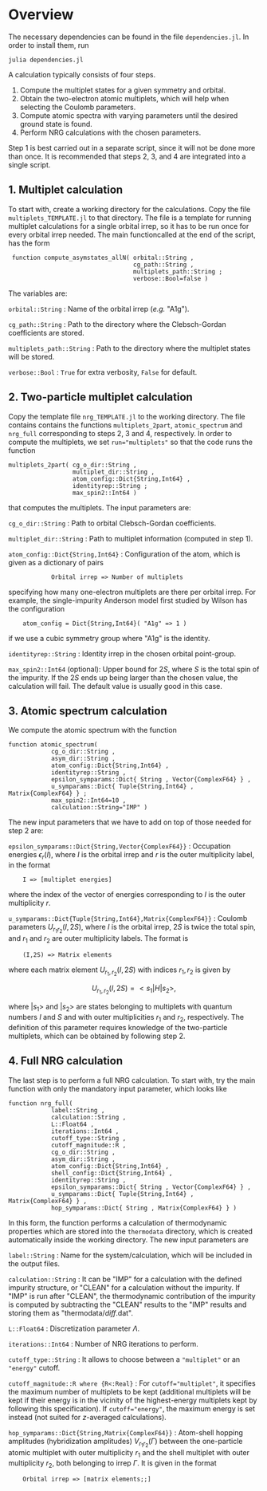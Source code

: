 # Overview 

The necessary dependencies can be found in the file
`dependencies.jl`. In order to install them, run

    julia dependencies.jl

A calculation typically consists of four steps.

1. Compute the multiplet states for a given symmetry and
   orbital.
2. Obtain the two-electron atomic multiplets, which will
   help when selecting the Coulomb parameters.
3. Compute atomic spectra with varying parameters until the
   desired ground state is found.
4. Perform NRG calculations with the chosen parameters.

Step 1 is best carried out in a separate script, since it
will not be done more than once. It is recommended that
steps 2, 3, and 4 are integrated into a single script.

## 1. Multiplet calculation

To start with, create a working directory for the
calculations. Copy the file `multiplets_TEMPLATE.jl` to that
directory. The file is a template for running multiplet
calculations for a single orbital irrep, so it has to be run
once for every orbital irrep needed. The main functioncalled at the end of the script, has the form 

     function compute_asymstates_allN( orbital::String ,
                                       cg_path::String , 
                                       multiplets_path::String ;
                                       verbose::Bool=false )

The variables are:

`orbital::String` : Name of the orbital irrep (_e.g._
        "A1g").

`cg_path::String` : Path to the directory where the
Clebsch-Gordan coefficients are stored.

`multiplets_path::String` : Path to the directory where the
multiplet states will be stored.

`verbose::Bool` : `True` for extra verbosity, `False` for
default.

## 2. Two-particle multiplet calculation 

Copy the template file `nrg_TEMPLATE.jl` to the working
directory. The file contains contains the functions
`multiplets_2part`, `atomic_spectrum` and `nrg_full`
corresponding to steps 2, 3 and 4, respectively. In order to
compute the multiplets, we set `run="multiplets"` so that
the code runs the function 

    
    multiplets_2part( cg_o_dir::String , 
                      multiplet_dir::String ,
                      atom_config::Dict{String,Int64} ,
                      identityrep::String ;
                      max_spin2::Int64 )

that computes the multiplets. The input parameters are:

`cg_o_dir::String` : Path to orbital Clebsch-Gordan
coefficients.

`multiplet_dir::String` : Path to multiplet information
(computed in step 1).

`atom_config::Dict{String,Int64}` : Configuration of the
atom, which is given as a dictionary of pairs
    
                Orbital irrep => Number of multiplets

specifying how many one-electron multiplets are there per
orbital irrep. For example, the single-impurity Anderson
model first studied by Wilson has the configuration

        atom_config = Dict{String,Int64}( "A1g" => 1 )

if we use a cubic symmetry group where "A1g" is the
identity.

`identityrep::String` : Identity irrep in the chosen orbital
                        point-group.

`max_spin2::Int64` (optional): Upper bound for $2S$, where
                               $S$ is the total spin of the
                               impurity. If the $2S$ ends up
                               being larger than the chosen
                               value, the calculation will
                               fail. The default value is
                               usually good in this case. 

## 3. Atomic spectrum calculation

We compute the atomic spectrum with the function

    function atomic_spectrum( 
                cg_o_dir::String ,
                asym_dir::String ,
                atom_config::Dict{String,Int64} ,
                identityrep::String ,
                epsilon_symparams::Dict{ String , Vector{ComplexF64} } ,
                u_symparams::Dict{ Tuple{String,Int64} , Matrix{ComplexF64} } ;
                max_spin2::Int64=10 ,
                calculation::String="IMP" )

The new input parameters that we have to add on top of those
needed for step 2 are:

`epsilon_symparams::Dict{String,Vector{ComplexF64}}` :
Occupation energies $\epsilon _r(I)$, where $I$ is the
orbital irrep and $r$ is the outer multiplicity label,
in the format 

        I => [multiplet energies]

where the index of the vector of energies corresponding to
$I$ is the outer multiplicity $r$.

`u_symparams::Dict{Tuple{String,Int64},Matrix{ComplexF64}}`
: Coulomb parameters $U_{r _1 r _2}(I,2S)$, where $I$ is the
orbital irrep, $2S$ is twice the total spin, and $r _1$ and
$r_2$ are outer multiplicity labels. The format is 

        (I,2S) => Matrix elements

where each matrix element $U _{r_1,r_2}(I,2S)$ with indices $r _1,
r _2$ is given by 

$$
U _{r _1,r _2}(I,2S) = < s_1 | H | s_2 >,
$$

where $|s _1>$ and $|s _2>$ are states belonging to
multiplets with quantum numbers $I$ and $S$ and with outer
multiplicities $r _1$ and $r _2$, respectively. The
definition of this parameter requires knowledge of the
two-particle multiplets, which can be obtained by following
step 2.


## 4. Full NRG calculation

The last step is to perform a full NRG calculation. To start
with, try the main function with only the mandatory input
parameter, which looks like

    function nrg_full( 
                label::String ,
                calculation::String ,
                L::Float64 ,
                iterations::Int64 ,
                cutoff_type::String ,
                cutoff_magnitude::R ,
                cg_o_dir::String ,
                asym_dir::String ,
                atom_config::Dict{String,Int64} ,
                shell_config::Dict{String,Int64} ,
                identityrep::String ,
                epsilon_symparams::Dict{ String , Vector{ComplexF64} } ,
                u_symparams::Dict{ Tuple{String,Int64} , Matrix{ComplexF64} } ,
                hop_symparams::Dict{ String , Matrix{ComplexF64} } )

In this form, the function performs a calculation of
thermodynamic properties which are stored into the
`thermodata` directory, which is created automatically
inside the working directory. The new input parameters are

`label::String` : Name for the system/calculation, which
will be included in the output files.

`calculation::String` : It can be "IMP" for a calculation
with the defined impurity structure, or "CLEAN" for a
calculation without the impurity. If "IMP" is run after
"CLEAN", the thermodynamic contribution of the impurity is
computed by subtracting the "CLEAN" results to the "IMP"
results and storing them as "thermodata/*diff*.dat".

`L::Float64` : Discretization parameter $\Lambda$.

`iterations::Int64` : Number of NRG iterations to perform.

`cutoff_type::String` : It allows to choose between a
`"multiplet"` or an `"energy"` cutoff.

`cutoff_magnitude::R where {R<:Real}` : For
`cutoff="multiplet"`, it specifies the maximum number of
multiplets to be kept (additional multiplets will be kept if
their energy is in the vicinity of the highest-energy
multiplets kept by following this specification). If
`cutoff="energy"`, the maximum energy is set instead (not
suited for $z$-averaged calculations).

`hop_symparams::Dict{String,Matrix{ComplexF64}}` :
Atom-shell hopping amplitudes (hybridization amplitudes)
$V_{r _1 r _2}(\Gamma)$ between the one-particle atomic
multiplet with outer multiplicity $r_1$ and the shell
multiplet with outer multiplicity $r _2$, both belonging to
irrep $\Gamma$. It is given in the format 

        Orbital irrep => [matrix elements;;]





